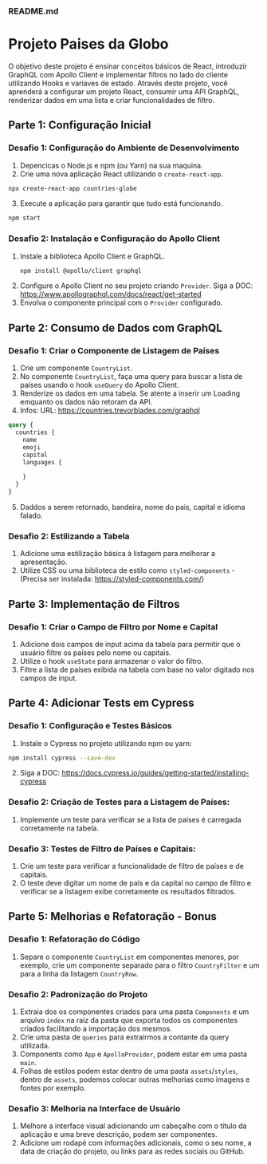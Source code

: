 ### README.md

# Projeto Paises da Globo

O objetivo deste projeto é ensinar conceitos básicos de React, introduzir GraphQL com Apollo Client e implementar filtros no lado do cliente utilizando Hooks e variaves de estado. 
Através deste projeto, você aprenderá a configurar um projeto React, consumir uma API GraphQL, renderizar dados em uma lista e criar funcionalidades de filtro.

## Parte 1: Configuração Inicial

### Desafio 1: Configuração do Ambiente de Desenvolvimento
1. Depencicas o Node.js e npm (ou Yarn) na sua maquina.
2. Crie uma nova aplicação React utilizando o `create-react-app`.
```bash
npx create-react-app countries-globe
```
3. Execute a aplicação para garantir que tudo está funcionando.
```bash
npm start
```

### Desafio 2: Instalação e Configuração do Apollo Client
1. Instale a biblioteca Apollo Client e GraphQL.
   ```bash
   npm install @apollo/client graphql
   ```
2. Configure o Apollo Client no seu projeto criando `Provider`. Siga a DOC: https://www.apollographql.com/docs/react/get-started
3. Envolva o componente principal com o `Provider` configurado.

## Parte 2: Consumo de Dados com GraphQL

### Desafio 1: Criar o Componente de Listagem de Países
1. Crie um componente `CountryList`.
2. No componente `CountryList`, faça uma query para buscar a lista de países usando o hook `useQuery` do Apollo Client.
3. Renderize os dados em uma tabela. Se atente a inserir um Loading emquanto os dados não retoram da API.
4. Infos:
URL: https://countries.trevorblades.com/graphql
```graphql
query {
  countries {
    name
    emoji
    capital
    languages {
      
    }
  }
}
```
5. Daddos a serem retornado, bandeira, nome do pais, capital e idioma falado.

### Desafio 2: Estilizando a Tabela
1. Adicione uma estilização básica à listagem para melhorar a apresentação.
2. Utilize CSS ou uma biblioteca de estilo como `styled-components` - (Precisa ser instalada: https://styled-components.com/)

## Parte 3: Implementação de Filtros

### Desafio 1: Criar o Campo de Filtro por Nome e Capital
1. Adicione dois campos de input acima da tabela para permitir que o usuário filtre os países pelo nome ou capitais.
2. Utilize o hook `useState` para armazenar o valor do filtro.
3. Filtre a lista de países exibida na tabela com base no valor digitado nos campos de input.

## Parte 4: Adicionar Tests em Cypress

### Desafio 1: Configuração e Testes Básicos
1. Instale o Cypress no projeto utilizando npm ou yarn:
```bash
npm install cypress --save-dev
```
2. Siga a DOC: https://docs.cypress.io/guides/getting-started/installing-cypress
   
### Desafio 2: Criação de Testes para a Listagem de Países:
1. Implemente um teste para verificar se a lista de países é carregada corretamente na tabela. 

### Desafio 3: Testes de Filtro de Países e Capitais:
1. Crie um teste para verificar a funcionalidade de filtro de países e de capitais.
2. O teste deve digitar um nome de país e da capital no campo de filtro e verificar se a listagem exibe corretamente os resultados filtrados.

## Parte 5: Melhorias e Refatoração - Bonus

### Desafio 1: Refatoração do Código
1. Separe o componente `CountryList` em componentes menores, por exemplo, crie um componente separado para o filtro `CountryFilter` e um para a linha da listagem `CountryRow`.

### Desafio 2: Padronização do Projeto
1. Extraia dos os componentes criados para uma pasta `Components` e um arquivo `index` na raiz da pasta que exporta todos os componentes criados facilitando a importação dos mesmos.
2. Crie uma pasta de `queries` para extrairmos a contante da query utilizada.
3. Components como `App` e `ApolloProvider`, podem estar em uma pasta `main`.
4. Folhas de estilos podem estar dentro de uma pasta `assets`/`styles`, dentro de `assets`, podemos colocar outras melhorias como imagens e fontes por exemplo.

### Desafio 3: Melhoria na Interface de Usuário
1. Melhore a interface visual adicionando um cabeçalho com o título da aplicação e uma breve descrição, podem ser componentes.
2. Adicione um rodapé com informações adicionais, como o seu nome, a data de criação do projeto, ou links para as redes sociais ou GitHub.
